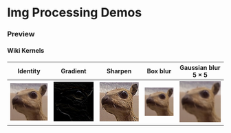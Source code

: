 # Img Processing Demos


### Preview
#### Wiki Kernels
| Identity                                     | Gradient                                          | Sharpen                                           | Box blur                                          | Gaussian blur 5 × 5                                    |   
| :--------------:                             | :--------------:                                  | :--------------:                                  | :--------------:                                  | :--------------:                                       |   
| <img src="outputs/wiki-kernels/img.png"  width="240px" /> | <img src="outputs/wiki-kernels/gradient.png"  width="240px" /> | <img src="outputs/wiki-kernels/sharpen.png"  width="240px" />  | <img src="outputs/wiki-kernels/box-blur.png"  width="240px" /> | <img src="outputs/wiki-kernels/gaussian-blur.png"  width="240px" /> |   







